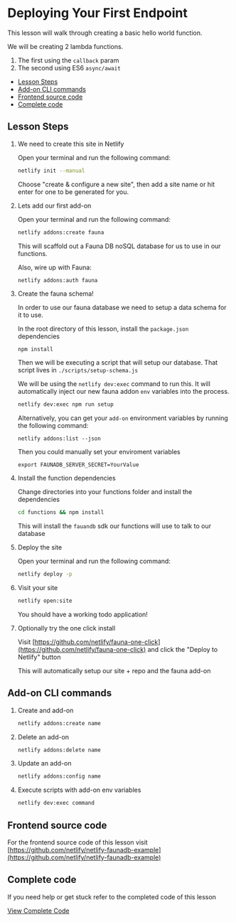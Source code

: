 # Deploying Your First Endpoint

This lesson will walk through creating a basic hello world function.

We will be creating 2 lambda functions.

1. The first using the `callback` param
2. The second using ES6 `async/await`

- [Lesson Steps](#lesson-steps)
- [Add-on CLI commands](#add-on-cli-commands)
- [Frontend source code](#frontend-source-code)
- [Complete code](#complete-code)

## Lesson Steps

1. We need to create this site in Netlify

    Open your terminal and run the following command:

    ```bash
    netlify init --manual
    ```

    Choose "create & configure a new site", then add a site name or hit enter for one to be generated for you.

2. Lets add our first add-on

    Open your terminal and run the following command:

    ```bash
    netlify addons:create fauna
    ```

    This will scaffold out a Fauna DB noSQL database for us to use in our functions.

    Also, wire up with Fauna:

    ```bash
    netlify addons:auth fauna
    ```

3. Create the fauna schema!

    In order to use our fauna database we need to setup a data schema for it to use.

    In the root directory of this lesson, install the `package.json` dependencies

    ```
    npm install
    ```

    Then we will be executing a script that will setup our database. That script lives in `./scripts/setup-schema.js`

    We will be using the `netlify dev:exec` command to run this. It will automatically inject our new fauna addon `env` variables into the process.

    ```bash
    netlify dev:exec npm run setup
    ```

    Alternatively, you can get your `add-on` environment variables by running the following command:

    ```
    netlify addons:list --json
    ```

    Then you could manually set your enviroment variables

    ```
    export FAUNADB_SERVER_SECRET=YourValue
    ```

4. Install the function dependencies

    Change directories into your functions folder and install the dependencies

    ```bash
    cd functions && npm install
    ```

    This will install the `fauandb` sdk our functions will use to talk to our database

5. Deploy the site

    Open your terminal and run the following command:

    ```bash
    netlify deploy -p
    ```

6. Visit your site

    ```bash
    netlify open:site
    ```

    You should have a working todo application!

7. Optionally try the one click install

    Visit [https://github.com/netlify/fauna-one-click](https://github.com/netlify/fauna-one-click) and click the "Deploy to Netlify" button

    This will automatically setup our site + repo and the fauna add-on









## Add-on CLI commands

1. Create and add-on

    ```bash
    netlify addons:create name
    ```

2. Delete an add-on

    ```bash
    netlify addons:delete name
    ```

3. Update an add-on

    ```bash
    netlify addons:config name
    ```   

4. Execute scripts with add-on env variables

    ```bash
    netlify dev:exec command
    ```   

## Frontend source code

For the frontend source code of this lesson visit [https://github.com/netlify/netlify-faunadb-example](https://github.com/netlify/netlify-faunadb-example)

## Complete code

If you need help or get stuck refer to the completed code of this lesson

[View Complete Code](https://github.com/DavidWells/netlify-functions-workshop/tree/master/lessons-code-complete/core-concepts/8-using-addons)

